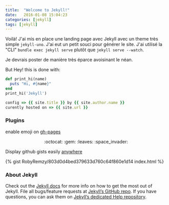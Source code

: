 ```yaml
---
title:  "Welcome to Jekyll!"
date:   2016-01-08 15:04:23
categories: [jekyll]
tags: [jekyll]
---
```

Voilà! J'ai mis en place une landing page avec Jekyll avec un theme très simple `jekyll-uno`. J'ai eut un petit souci pour générer le site. J'ai utilisé la "CLI" `bundle exec jekyll serve` plutôt que `jekyll serve --watch`.

Je devrais poster de manière très éparce avoisinant le néan.

But Hey! this is done with:

``` ruby
def print_hi(name)
  puts "Hi, #{name}"
end
print_hi('Jekyll')

config => {{ site.title }} by {{ site.author.name }}
curently hosted on => {{ site.url }}

```

### Plugins

enable emoji on [gh-pages](https://help.github.com/articles/emoji-on-github-pages/)

<p><center>:octocat: :gem: :leaves: :space_invader:</center></p>


Display github gists easily [anywhere](https://github.com/jekyll/jekyll-gist)

{% gist RobyRemzy/803d0d4bed379633d760c64f860e1d14 index.html %}


### About Jekyll

Check out the [Jekyll docs][jekyll] for more info on how to get the most out of Jekyll. File all bugs/feature requests at [Jekyll’s GitHub repo][jekyll-gh]. If you have questions, you can ask them on [Jekyll’s dedicated Help repository][jekyll-help].

[jekyll]:      http://jekyllrb.com
[jekyll-gh]:   https://github.com/jekyll/jekyll
[jekyll-help]: https://github.com/jekyll/jekyll-help

